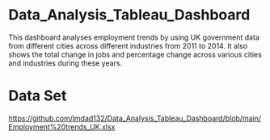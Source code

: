 # Data_Analysis_Tableau_Dashboard
This dashboard analyses employment trends by using UK government data from different cities across different industries from 2011 to 2014. It also shows the total change in jobs and percentage change across various cities and industries during these years. 

# Data Set 
https://github.com/imdad132/Data_Analysis_Tableau_Dashboard/blob/main/Employment%20trends_UK.xlsx
